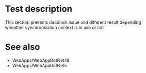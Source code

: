 # Test description

This section presents deadlock issue and different result depending wheather synchronization context is in use or not

# See also 

- WebApps/WebAppDotNet48
- WebApps/WebAppDotNet5
